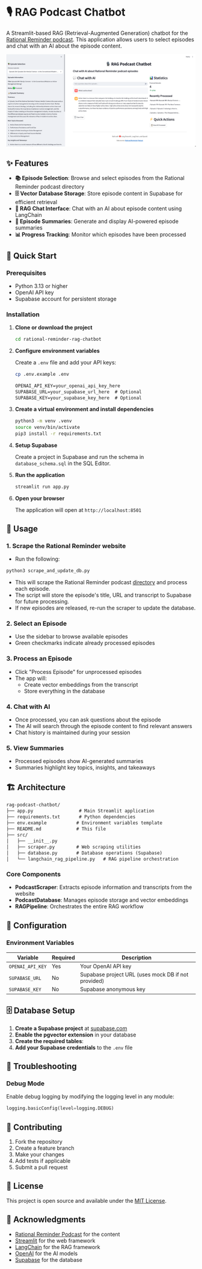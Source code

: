# 🎙️ RAG Podcast Chatbot

A Streamlit-based RAG (Retrieval-Augmented Generation) chatbot for the [Rational Reminder podcast](https://rationalreminder.ca). This application allows users to select episodes and chat with an AI about the episode content.

![Rational Reminder RAG Chatbot Landing Page](img/landing-page.png "Landing Page Screenshot")

## ✨ Features

- **📚 Episode Selection**: Browse and select episodes from the Rational Reminder podcast directory
- **🗄️ Vector Database Storage**: Store episode content in Supabase for efficient retrieval
- **💬 RAG Chat Interface**: Chat with an AI about episode content using LangChain
- **📝 Episode Summaries**: Generate and display AI-powered episode summaries
- **📊 Progress Tracking**: Monitor which episodes have been processed

## 🚀 Quick Start

### Prerequisites

- Python 3.13 or higher
- OpenAI API key
- Supabase account for persistent storage

### Installation

1. **Clone or download the project**

   ```bash
   cd rational-reminder-rag-chatbot
   ```

2. **Configure environment variables**

   Create a `.env` file and add your API keys:

   ```bash
   cp .env.example .env
   ```

   ```env
   OPENAI_API_KEY=your_openai_api_key_here
   SUPABASE_URL=your_supabase_url_here  # Optional
   SUPABASE_KEY=your_supabase_key_here  # Optional
   ```

3. **Create a virtual environment and install dependencies**

   ```bash
   python3 -m venv .venv
   source venv/bin/activate
   pip3 install -r requirements.txt
   ```

4. **Setup Supabase**

   Create a project in Supabase and run the schema in `database_schema.sql` in the SQL Editor.

5. **Run the application**

   ```bash
   streamlit run app.py
   ```

6. **Open your browser**

   The application will open at `http://localhost:8501`

## 📖 Usage

### 1. Scrape the Rational Reminder website

- Run the following:

```bash
python3 scrape_and_update_db.py
```

- This will scrape the Rational Reminder podcast [directory](https://rationalreminder.ca/podcast-directory) and process each episode.
- The script will store the episode's title, URL and transcript to Supabase for future processing.
- If new episodes are released, re-run the scraper to update the database.

### 2. Select an Episode

- Use the sidebar to browse available episodes
- Green checkmarks indicate already processed episodes

### 3. Process an Episode

- Click "Process Episode" for unprocessed episodes
- The app will:
  - Create vector embeddings from the transcript
  - Store everything in the database

### 4. Chat with AI

- Once processed, you can ask questions about the episode
- The AI will search through the episode content to find relevant answers
- Chat history is maintained during your session

### 5. View Summaries

- Processed episodes show AI-generated summaries
- Summaries highlight key topics, insights, and takeaways

## 🏗️ Architecture

```
rag-podcast-chatbot/
├── app.py                 # Main Streamlit application
├── requirements.txt       # Python dependencies
├── env.example           # Environment variables template
├── README.md             # This file
├── src/
│   ├── __init__.py
│   ├── scraper.py        # Web scraping utilities
│   ├── database.py       # Database operations (Supabase)
│   └── langchain_rag_pipeline.py   # RAG pipeline orchestration
```

### Core Components

- **PodcastScraper**: Extracts episode information and transcripts from the website
- **PodcastDatabase**: Manages episode storage and vector embeddings
- **RAGPipeline**: Orchestrates the entire RAG workflow

## 🔧 Configuration

### Environment Variables

| Variable         | Required | Description                                         |
| ---------------- | -------- | --------------------------------------------------- |
| `OPENAI_API_KEY` | Yes      | Your OpenAI API key                                 |
| `SUPABASE_URL`   | No       | Supabase project URL (uses mock DB if not provided) |
| `SUPABASE_KEY`   | No       | Supabase anonymous key                              |

## 🗄️ Database Setup

1. **Create a Supabase project** at [supabase.com](https://supabase.com)
2. **Enable the pgvector extension** in your database
3. **Create the required tables**:
4. **Add your Supabase credentials** to the `.env` file

## 🐛 Troubleshooting

### Debug Mode

Enable debug logging by modifying the logging level in any module:

```python
logging.basicConfig(level=logging.DEBUG)
```

## 🤝 Contributing

1. Fork the repository
2. Create a feature branch
3. Make your changes
4. Add tests if applicable
5. Submit a pull request

## 📄 License

This project is open source and available under the [MIT License](LICENSE).

## 🙏 Acknowledgments

- [Rational Reminder Podcast](https://rationalreminder.ca) for the content
- [Streamlit](https://streamlit.io) for the web framework
- [LangChain](https://langchain.com) for the RAG framework
- [OpenAI](https://openai.com) for the AI models
- [Supabase](https://supabase.com) for the database
